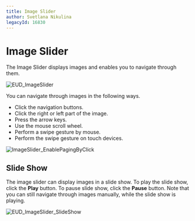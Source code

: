 ```yaml
---
title: Image Slider
author: Svetlana Nikulina
legacyId: 16830
---
```

# Image Slider
The Image Slider displays images and enables you to navigate through them.

![EUD_ImageSlider](../images/img22708.png)

You can navigate through images in the following ways.
* Click the navigation buttons.
* Click the right or left part of the image.
* Press the arrow keys.
* Use the mouse scroll wheel.
* Perform a swipe gesture by mouse.
* Perform the swipe gesture on touch devices.

![ImageSlider_EnablePagingByClick](../images/img18296.gif)

## Slide Show
The image slider can display images in a slide show. To play the slide show, click the **Play** button. To pause slide show, click the **Pause** button. Note that you can still navigate through images manually, while the slide show is playing.

![EUD_ImageSlider_SlideShow](../images/img22707.png)
